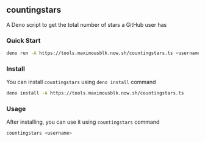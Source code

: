 ## countingstars

A Deno script to get the total number of stars a GitHub user has

### Quick Start

```bash
deno run -A https://tools.maximousblk.now.sh/countingstars.ts <username>
```

### Install

You can install `countingstars` using `deno install` command

```bash
deno install -A https://tools.maximousblk.now.sh/countingstars.ts
```

### Usage

After installing, you can use it using `countingstars` command

```bash
countingstars <username>
```

<br>
